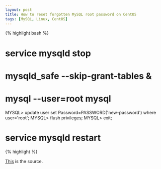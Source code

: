 ```yaml
---
layout: post
title: How to reset forgotten MySQL root password on CentOS
tags: [MySQL, Linux, CentOS]
---
```


{% highlight bash %}
# service mysqld stop
# mysqld_safe --skip-grant-tables &
# mysql --user=root mysql

MYSQL> update user set Password=PASSWORD('new-password') where user='root';
MYSQL> flush privileges;
MYSQL> exit;

# service mysqld restart
{% highlight %}

[This](https://www.howtoforge.com/reset-forgotten-mysql-root-password) is the source.
